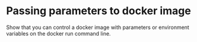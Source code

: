 # Passing parameters to docker image

Show that you can control a docker image with parameters or environment variables on the docker run command line.
